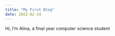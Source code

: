 ```yaml
---
title: "My First Blog"
date: 2022-02-24
---
```


Hi, I’m Alina, a final year computer science student


